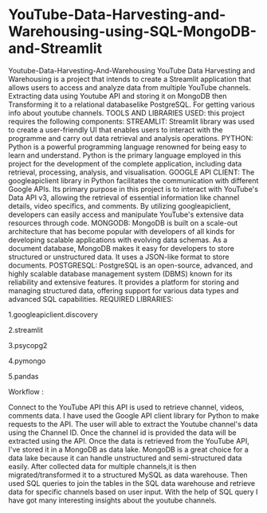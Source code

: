 # YouTube-Data-Harvesting-and-Warehousing-using-SQL-MongoDB-and-Streamlit
Youtube-Data-Harvesting-And-Warehousing YouTube Data Harvesting and Warehousing is a project that intends to create a Streamlit application that allows users to access and analyze data from multiple YouTube channels. Extracting data using Youtube API and storing it on MongoDB then Transforming it to a relational databaselike PostgreSQL. For getting various info about youtube channels.
TOOLS AND LIBRARIES USED: this project requires the following components:
STREAMLIT: Streamlit library was used to create a user-friendly UI that enables users to interact with the programme and carry out data retrieval and analysis operations.
PYTHON: Python is a powerful programming language renowned for being easy to learn and understand. Python is the primary language employed in this project for the development of the complete application, including data retrieval, processing, analysis, and visualisation.
GOOGLE API CLIENT: The googleapiclient library in Python facilitates the communication with different Google APIs. Its primary purpose in this project is to interact with YouTube's Data API v3, allowing the retrieval of essential information like channel details, video specifics, and comments. By utilizing googleapiclient, developers can easily access and manipulate YouTube's extensive data resources through code.
MONGODB: MongoDB is built on a scale-out architecture that has become popular with developers of all kinds for developing scalable applications with evolving data schemas. As a document database, MongoDB makes it easy for developers to store structured or unstructured data. It uses a JSON-like format to store documents.
POSTGRESQL: PostgreSQL is an open-source, advanced, and highly scalable database management system (DBMS) known for its reliability and extensive features. It provides a platform for storing and managing structured data, offering support for various data types and advanced SQL capabilities.
REQUIRED LIBRARIES:

1.googleapiclient.discovery

2.streamlit

3.psycopg2

4.pymongo

5.pandas

Workflow :

Connect to the YouTube API this API is used to retrieve channel, videos, comments data. I have used the Google API client library for Python to make requests to the API.
The user will able to extract the Youtube channel's data using the Channel ID. Once the channel id is provided the data will be extracted using the API.
Once the data is retrieved from the YouTube API, I've stored it in a MongoDB as data lake. MongoDB is a great choice for a data lake because it can handle unstructured and semi-structured data easily.
After collected data for multiple channels,it is then migrated/transformed it to a structured MySQL as data warehouse.
Then used SQL queries to join the tables in the SQL data warehouse and retrieve data for specific channels based on user input.
With the help of SQL query I have got many interesting insights about the youtube channels.

